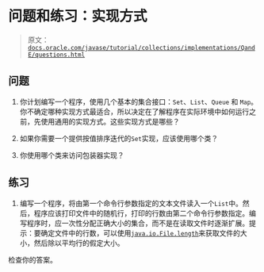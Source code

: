 # 问题和练习：实现方式

> 原文：[`docs.oracle.com/javase/tutorial/collections/implementations/QandE/questions.html`](https://docs.oracle.com/javase/tutorial/collections/implementations/QandE/questions.html)

## 问题

1.  你计划编写一个程序，使用几个基本的集合接口：`Set`、`List`、`Queue` 和 `Map`。你不确定哪种实现方式最适合，所以决定在了解程序在实际环境中如何运行之前，先使用通用的实现方式。这些实现方式是哪些？

1.  如果你需要一个提供按值排序迭代的`Set`实现，应该使用哪个类？

1.  你使用哪个类来访问包装器实现？

## 练习

1.  编写一个程序，将由第一个命令行参数指定的文本文件读入一个`List`中。然后，程序应该打印文件中的随机行，打印的行数由第二个命令行参数指定。编写程序时，应一次性分配正确大小的集合，而不是在读取文件时逐渐扩展。提示：要确定文件中的行数，可以使用[`java.io.File.length`](https://docs.oracle.com/javase/8/docs/api/java/io/File.html#length--)来获取文件的大小，然后除以平均行的假定大小。

检查你的答案。

